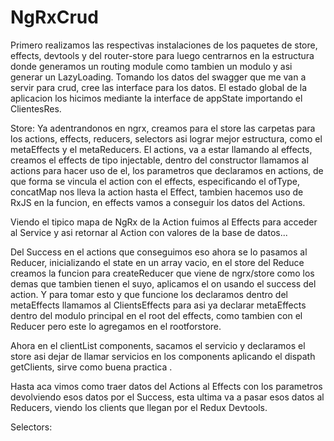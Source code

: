 # NgRxCrud

Primero realizamos las respectivas instalaciones de los paquetes de store, effects, devtools y del router-store para luego centrarnos en la estructura donde generamos un routing module como tambien un modulo y asi generar un LazyLoading.
Tomando los datos del swagger que me van a servir para crud, cree las interface para los datos.
El estado global de la aplicacion los hicimos mediante la interface de appState importando el ClientesRes.

Store:
Ya adentrandonos en ngrx, creamos para el store las carpetas para los actions, effects, reducers, selectors asi lograr mejor estructura, como el metaEffects y el metaReducers.
El actions, va a estar llamando al effects, creamos el effects de tipo injectable, dentro del constructor llamamos al actions para hacer uso de el, los parametros que declaramos en actions, de que forma se vincula el action con el effects, especificando el ofType, concatMap nos lleva la action hasta el Effect, tambien hacemos uso de RxJS en la funcion, en effects vamos a conseguir los datos del Actions.

Viendo el tipico mapa de NgRx de la Action fuimos al Effects para acceder al Service y asi retornar al Action con valores de la base de datos...

Del Success en el actions que conseguimos eso ahora se lo pasamos al Reducer, inicializando el state en un array vacio, en el store del Reduce creamos la funcion para createReducer que viene de ngrx/store como los demas que tambien tienen el suyo, aplicamos el on usando el success del action. Y para tomar esto y que funcione los declaramos dentro del metaEffects llamamos al ClientsEffects para asi ya declarar metaEffects dentro del modulo principal en el root del effects, como tambien con el Reducer pero este lo agregamos en el rootforstore.

Ahora en el clientList components, sacamos el servicio y declaramos el store<appState> asi dejar de llamar servicios en los components aplicando el dispath getClients, sirve como buena practica .

Hasta aca vimos como traer datos del Actions al Effects con los parametros devolviendo esos datos por el Success, esta ultima va a pasar esos datos al Reducers, viendo los clients que llegan por el Redux Devtools.

Selectors:
